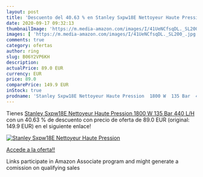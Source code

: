```yaml
---
layout: post
title: 'Descuento del 40.63 % en Stanley Sxpw18E Nettoyeur Haute Pression'
date: 2020-09-17 09:32:13
thumbnailImage: 'https://m.media-amazon.com/images/I/41UeNCfsqDL._SL200_.jpg'
images: [ 'https://m.media-amazon.com/images/I/41UeNCfsqDL._SL200_.jpg' ]
comments: true
category: ofertas
author: ring
slug: B06Y2VP6KH
description:
actualPrice: 89.0 EUR
currency: EUR
price: 89.0
comparePrice: 149.9 EUR
inStock: true
prodname: 'Stanley Sxpw18E Nettoyeur Haute Pression  1800 W  135 Bar  440 L/H'
---
```


Tienes [Stanley Sxpw18E Nettoyeur Haute Pression  1800 W  135 Bar  440 L/H](https://www.amazon.fr/dp/B06Y2VP6KH/?tag=tolees0d-21) con un 40.63 % de descuento con precio de oferta de 89.0 EUR (original: 149.9 EUR) en el siguiente enlace!

[![Stanley Sxpw18E Nettoyeur Haute Pression](https://m.media-amazon.com/images/I/41UeNCfsqDL._SL200_.jpg)](https://www.amazon.fr/dp/B06Y2VP6KH/?tag=tolees0d-21)

[Accede a la oferta!!](https://www.amazon.fr/dp/B06Y2VP6KH/?tag=tolees0d-21)

Links participate in Amazon Associate program and might generate a comission on qualifying sales


